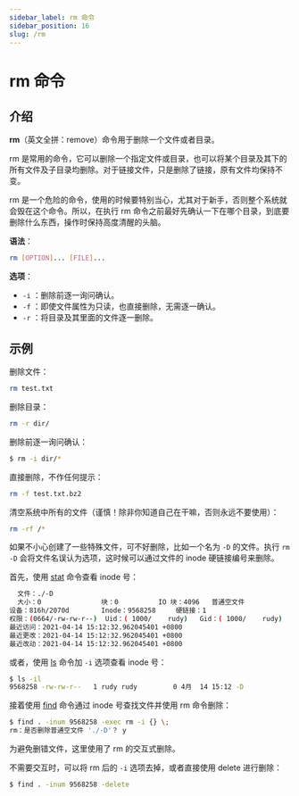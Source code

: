```yaml
---
sidebar_label: rm 命令
sidebar_position: 16
slug: /rm
---
```


# rm 命令



## 介绍

**rm**（英文全拼：remove）命令用于删除一个文件或者目录。

rm 是常用的命令，它可以删除一个指定文件或目录，也可以将某个目录及其下的所有文件及子目录均删除。对于链接文件，只是删除了链接，原有文件均保持不变。 

rm 是一个危险的命令，使用的时候要特别当心，尤其对于新手，否则整个系统就会毁在这个命令。所以，在执行 rm 命令之前最好先确认一下在哪个目录，到底要删除什么东西，操作时保持高度清醒的头脑。

**语法**：

```bash
rm [OPTION]... [FILE]...
```

**选项**：

- `-i` ：删除前逐一询问确认。
- `-f` ：即使文件属性为只读，也直接删除，无需逐一确认。
- `-r` ：将目录及其里面的文件逐一删除。



## 示例

删除文件：

```bash
rm test.txt
```

删除目录：

```bash
rm -r dir/
```

删除前逐一询问确认：

```bash
$ rm -i dir/*
```

直接删除，不作任何提示：

```bash
rm -f test.txt.bz2  
```

清空系统中所有的文件（谨慎！除非你知道自己在干嘛，否则永远不要使用）：

```bash
rm -rf /*
```

如果不小心创建了一些特殊文件，可不好删除，比如一个名为 `-D` 的文件。执行 `rm -D` 会将文件名误认为选项，这时候可以通过文件的 inode 硬链接编号来删除。

首先，使用 [stat](/linux-command/stat) 命令查看 inode 号：

```bash
  文件：./-D
  大小：0               块：0          IO 块：4096   普通空文件
设备：816h/2070d        Inode：9568258     硬链接：1
权限：(0664/-rw-rw-r--)  Uid：( 1000/    rudy)   Gid：( 1000/    rudy)
最近访问：2021-04-14 15:12:32.962045401 +0800
最近更改：2021-04-14 15:12:32.962045401 +0800
最近改动：2021-04-14 15:12:32.962045401 +0800
```

或者，使用 [ls](/linux-command/ls) 命令加 `-i` 选项查看 inode 号：

```bash
$ ls -il
9568258 -rw-rw-r--   1 rudy rudy         0 4月  14 15:12 -D
```

接着使用 [find](/linux-command/find) 命令通过 inode 号查找文件并使用 rm 命令删除：

```bash
$ find . -inum 9568258 -exec rm -i {} \;
rm：是否删除普通空文件 './-D'？ y
```

为避免删错文件，这里使用了 rm 的交互式删除。

不需要交互时，可以将 rm 后的 `-i` 选项去掉，或者直接使用 delete 进行删除：

```bash
$ find . -inum 9568258 -delete
```

